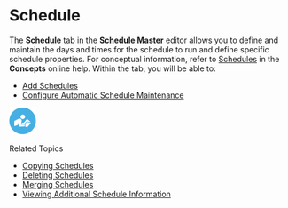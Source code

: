 # Schedule

The **Schedule** tab in the [**Schedule Master**](Using-Schedule-Master.md) editor allows you to define and maintain the days and times for the schedule to run and define specific schedule properties. For conceptual information, refer to [Schedules](../../../objects/schedules.md) in the **Concepts** online help. Within the tab, you will be able to:

- [Add Schedules](Adding-Schedules.md)
- [Configure Automatic Schedule Maintenance](Configuring-Automatic-Schedule-Maintenance.md)

![White "person reading" icon on blue circular background](../../../Resources/Images/moreinfo-icon(48x48).png "More Info icon")

Related Topics

- [Copying Schedules](Copying-Schedules.md)
- [Deleting Schedules](Deleting-Schedules.md)
- [Merging Schedules](Merging-Schedules.md)
- [Viewing Additional Schedule Information](Viewing-Additional-Schedule-Info.md)
